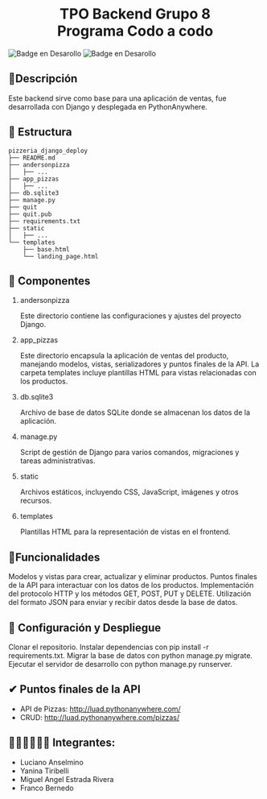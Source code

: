 <h1 align="center"> TPO Backend Grupo 8 <br>Programa Codo a codo </h1>

![Badge en Desarollo](https://img.shields.io/badge/STATUS-FINALIZADO-green) ![Badge en Desarollo](https://img.shields.io/badge/LICENSE-MIT-green)

## :book:Descripción
Este backend sirve como base para una aplicación de ventas,  fue desarrollada con Django y desplegada en PythonAnywhere. 

## :hammer: Estructura

```plaintext
pizzeria_django_deploy
├── README.md
├── andersonpizza
│   ├── ...
├── app_pizzas
│   ├── ...
├── db.sqlite3
├── manage.py
├── quit
├── quit.pub
├── requirements.txt
├── static
│   ├── ...
└── templates
    ├── base.html
    └── landing_page.html
```
## 🧱 Componentes
1. andersonpizza

    Este directorio contiene las configuraciones y ajustes del proyecto Django.

2. app_pizzas

    Este directorio encapsula la aplicación de ventas del producto, manejando modelos, vistas, serializadores y puntos finales de la API.
    La carpeta templates incluye plantillas HTML para vistas relacionadas con los productos.

3. db.sqlite3

    Archivo de base de datos SQLite donde se almacenan los datos de la aplicación.

4. manage.py

    Script de gestión de Django para varios comandos, migraciones y tareas administrativas.

5. static

    Archivos estáticos, incluyendo CSS, JavaScript, imágenes y otros recursos.

6. templates

    Plantillas HTML para la representación de vistas en el frontend.

## :rocket:Funcionalidades

Modelos y vistas para crear, actualizar y eliminar productos.
Puntos finales de la API para interactuar con los datos de los productos.
Implementación del protocolo HTTP y los métodos GET, POST, PUT y DELETE.
Utilización del formato JSON para enviar y recibir datos desde la base de datos.
   
## :wrench: Configuración y Despliegue

Clonar el repositorio.
Instalar dependencias con pip install -r requirements.txt.
Migrar la base de datos con python manage.py migrate.
Ejecutar el servidor de desarrollo con python manage.py runserver.

## ✔ Puntos finales de la API

- API de Pizzas: http://luad.pythonanywhere.com/
- CRUD: http://luad.pythonanywhere.com/pizzas/


## 🧑‍🤝‍🧑🧑‍🤝‍🧑 Integrantes:

- Luciano Anselmino
- Yanina Tiribelli
- Miguel Angel Estrada Rivera 
- Franco Bernedo
